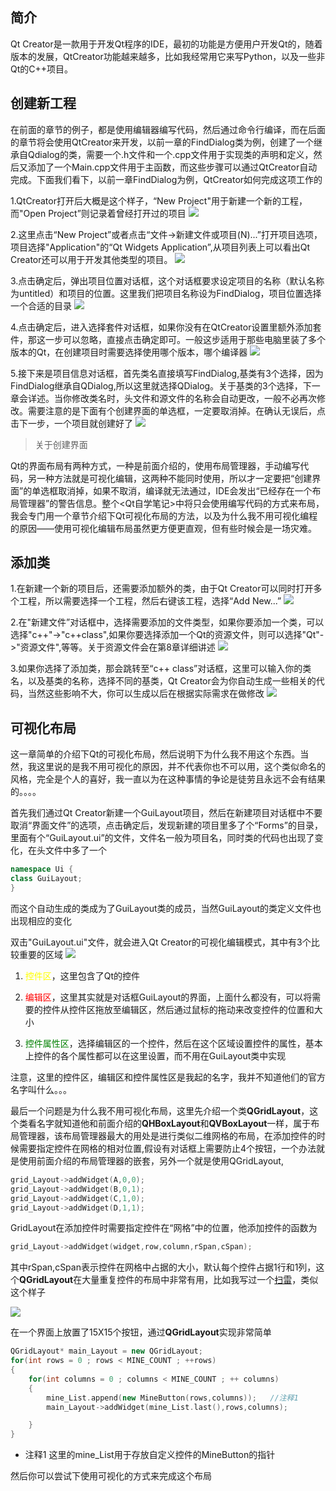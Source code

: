 ## 简介

Qt Creator是一款用于开发Qt程序的IDE，最初的功能是方便用户开发Qt的，随着版本的发展，QtCreator功能越来越多，比如我经常用它来写Python，以及一些非Qt的C++项目。

## 创建新工程

在前面的章节的例子，都是使用编辑器编写代码，然后通过命令行编译，而在后面的章节将会使用QtCreator来开发，以前一章的FindDialog类为例，创建了一个继承自Qdialog的类，需要一个.h文件和一个.cpp文件用于实现类的声明和定义，然后又添加了一个Main.cpp文件用于主函数，而这些步骤可以通过QtCreator自动完成。下面我们看下，以前一章FindDialog为例，QtCreator如何完成这项工作的

1.QtCreator打开后大概是这个样子，“New Project"用于新建一个新的工程，而"Open Project”则记录着曾经打开过的项目
![](https://github.com/jxf2008/blog/raw/master/pix/QtNotes/6-1.png)

2.这里点击“New Project”或者点击“文件->新建文件或项目(N)...”打开项目选项，项目选择"Application"的“Qt Widgets Application”,从项目列表上可以看出Qt Creator还可以用于开发其他类型的项目。
![](https://github.com/jxf2008/blog/raw/master/pix/QtNotes/6-2.png)

3.点击确定后，弹出项目位置对话框，这个对话框要求设定项目的名称（默认名称为untitled）和项目的位置。这里我们把项目名称设为FindDialog，项目位置选择一个合适的目录
![](https://github.com/jxf2008/blog/raw/master/pix/QtNotes/6-3.png)

4.点击确定后，进入选择套件对话框，如果你没有在QtCreator设置里额外添加套件，那这一步可以忽略，直接点击确定即可。一般这步适用于那些电脑里装了多个版本的Qt，在创建项目时需要选择使用哪个版本，哪个编译器
![](https://github.com/jxf2008/blog/raw/master/pix/QtNotes/6-4.png)

5.接下来是项目信息对话框，首先类名直接填写FindDialog,基类有3个选择，因为FindDialog继承自QDialog,所以这里就选择QDialog。关于基类的3个选择，下一章会详述。当你修改类名时，头文件和源文件的名称会自动更改，一般不必再次修改。需要注意的是下面有个创建界面的单选框，一定要取消掉。在确认无误后，点击下一步，一个项目就创建好了
![](https://github.com/jxf2008/blog/raw/master/pix/QtNotes/6-5.png)

>关于创建界面

Qt的界面布局有两种方式，一种是前面介绍的，使用布局管理器，手动编写代码，另一种方法就是可视化编辑，这两种不能同时使用，所以才一定要把“创建界面”的单选框取消掉，如果不取消，编译就无法通过，IDE会发出“已经存在一个布局管理器”的警告信息。整个<Qt自学笔记>中将只会使用编写代码的方式来布局，我会专门用一个章节介绍下Qt可视化布局的方法，以及为什么我不用可视化编程的原因——使用可视化编辑布局虽然更方便更直观，但有些时候会是一场灾难。

## 添加类

1.在新建一个新的项目后，还需要添加额外的类，由于Qt Creator可以同时打开多个工程，所以需要选择一个工程，然后右键该工程，选择“Add New...”
![](https://github.com/jxf2008/blog/raw/master/pix/QtNotes/6-6.png)

2.在"新建文件”对话框中，选择需要添加的文件类型，如果你要添加一个类，可以选择"c++"->"c++class",如果你要选择添加一个Qt的资源文件，则可以选择"Qt"->"资源文件",等等。关于资源文件会在第8章详细讲述
![](https://github.com/jxf2008/blog/raw/master/pix/QtNotes/6-7.png)

3.如果你选择了添加类，那会跳转至“c++ class”对话框，这里可以输入你的类名，以及基类的名称，选择不同的基类，Qt Creator会为你自动生成一些相关的代码，当然这些影响不大，你可以生成以后在根据实际需求在做修改
![](https://github.com/jxf2008/blog/raw/master/pix/QtNotes/6-8.png)

## 可视化布局

这一章简单的介绍下Qt的可视化布局，然后说明下为什么我不用这个东西。当然，我这里说的是我不用可视化的原因，并不代表你也不可以用，这个类似命名的风格，完全是个人的喜好，我一直以为在这种事情的争论是徒劳且永远不会有结果的。。。。

首先我们通过Qt Creator新建一个GuiLayout项目，然后在新建项目对话框中不要取消“界面文件”的选项，点击确定后，发现新建的项目里多了个“Forms”的目录，里面有个“GuiLayout.ui”的文件，文件名一般为项目名，同时类的代码也出现了变化，在头文件中多了一个
```c++
namespace Ui {
class GuiLayout;
}
```
而这个自动生成的类成为了GuiLayout类的成员，当然GuiLayout的类定义文件也出现相应的变化

双击"GuiLayout.ui"文件，就会进入Qt Creator的可视化编辑模式，其中有3个比较重要的区域
![](https://github.com/jxf2008/blog/raw/master/pix/QtNotes/6-9.png)

1. <font color=yellow>控件区</font>，这里包含了Qt的控件

2. <font color=red>编辑区</font>，这里其实就是对话框GuiLayout的界面，上面什么都没有，可以将需要的控件从控件区拖放至编辑区，然后通过鼠标的拖动来改变控件的位置和大小

3. <font color=green>控件属性区</font>，选择编辑区的一个控件，然后在这个区域设置控件的属性，基本上控件的各个属性都可以在这里设置，而不用在GuiLayout类中实现

注意，这里的控件区，编辑区和控件属性区是我起的名字，我并不知道他们的官方名字叫什么。。。

最后一个问题是为什么我不用可视化布局，这里先介绍一个类**QGridLayout**，这个类看名字就知道他和前面介绍的**QHBoxLayout**和**QVBoxLayout**一样，属于布局管理器，该布局管理器最大的用处是进行类似二维网格的布局，在添加控件的时候需要指定控件在网格的相对位置,假设有对话框上需要防止4个按钮，一个办法就是使用前面介绍的布局管理器的嵌套，另外一个就是使用QGridLayout,
```c++
grid_Layout->addWidget(A,0,0);
grid_Layout->addWidget(B,0,1);
grid_Layout->addWidget(C,1,0);
grid_Layout->addWidget(D,1,1);
```
GridLayout在添加控件时需要指定控件在“网格”中的位置，他添加控件的函数为
```c++
grid_Layout->addWidget(widget,row,column,rSpan,cSpan);
```
其中rSpan,cSpan表示控件在网格中占据的大小，默认每个控件占据1行和1列，这个**QGridLayout**在大量重复控件的布局中非常有用，比如我写过一个[扫雷](https://github.com/jxf2008/MineLand)，类似这个样子

![](https://github.com/jxf2008/MineLand/raw/master/扫雷.png)

在一个界面上放置了15X15个按钮，通过**QGridLayout**实现非常简单
```c++
QGridLayout* main_Layout = new QGridLayout;
for(int rows = 0 ; rows < MINE_COUNT ; ++rows)
{
    for(int columns = 0 ; columns < MINE_COUNT ; ++ columns)
    {
        mine_List.append(new MineButton(rows,columns));   //注释1
        main_Layout->addWidget(mine_List.last(),rows,columns);

    }
}
```
+ 注释1 这里的mine_List用于存放自定义控件的MineButton的指针

然后你可以尝试下使用可视化的方式来完成这个布局
